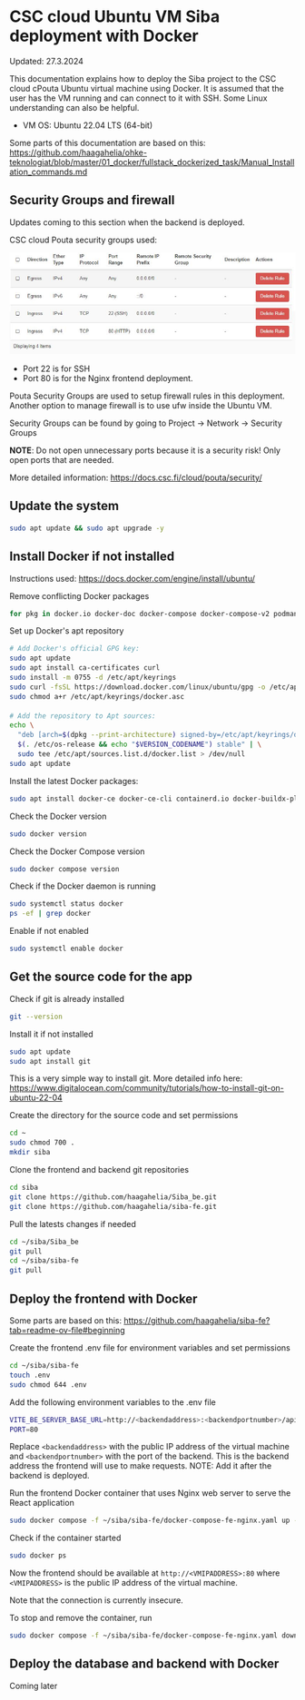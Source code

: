# CSC cloud Ubuntu VM Siba deployment with Docker

Updated: 27.3.2024

This documentation explains how to deploy the Siba project to the CSC cloud cPouta Ubuntu virtual machine using Docker. It is assumed that the user has the VM running and can connect to it with SSH. Some Linux understanding can also be helpful.

- VM OS: Ubuntu 22.04 LTS (64-bit)

Some parts of this documentation are based on this: https://github.com/haagahelia/ohke-teknologiat/blob/master/01_docker/fullstack_dockerized_task/Manual_Installation_commands.md

## Security Groups and firewall

Updates coming to this section when the backend is deployed.

CSC cloud Pouta security groups used:

![security_groups](./CSC_VM_security_groups_01.JPG)

- Port 22 is for SSH
- Port 80 is for the Nginx frontend deployment.

Pouta Security Groups are used to setup firewall rules in this deployment. Another option to manage firewall is to use ufw inside the Ubuntu VM.

Security Groups can be found by going to Project -> Network -> Security Groups

**NOTE**: Do not open unnecessary ports because it is a security risk! Only open ports that are needed.

More detailed information: https://docs.csc.fi/cloud/pouta/security/

## Update the system

```sh
sudo apt update && sudo apt upgrade -y
```

## Install Docker if not installed

Instructions used: https://docs.docker.com/engine/install/ubuntu/

Remove conflicting Docker packages
```sh
for pkg in docker.io docker-doc docker-compose docker-compose-v2 podman-docker containerd runc; do sudo apt remove $pkg; done
```

Set up Docker's apt repository
```sh
# Add Docker's official GPG key:
sudo apt update
sudo apt install ca-certificates curl
sudo install -m 0755 -d /etc/apt/keyrings
sudo curl -fsSL https://download.docker.com/linux/ubuntu/gpg -o /etc/apt/keyrings/docker.asc
sudo chmod a+r /etc/apt/keyrings/docker.asc

# Add the repository to Apt sources:
echo \
  "deb [arch=$(dpkg --print-architecture) signed-by=/etc/apt/keyrings/docker.asc] https://download.docker.com/linux/ubuntu \
  $(. /etc/os-release && echo "$VERSION_CODENAME") stable" | \
  sudo tee /etc/apt/sources.list.d/docker.list > /dev/null
sudo apt update
```

Install the latest Docker packages:
```sh
sudo apt install docker-ce docker-ce-cli containerd.io docker-buildx-plugin docker-compose-plugin
```

Check the Docker version
```sh
sudo docker version
```

Check the Docker Compose version
```sh
sudo docker compose version
```

Check if the Docker daemon is running
```sh
sudo systemctl status docker
ps -ef | grep docker
```

Enable if not enabled
```sh
sudo systemctl enable docker
```

## Get the source code for the app

Check if git is already installed
```sh
git --version
```

Install it if not installed
```sh
sudo apt update
sudo apt install git
```

This is a very simple way to install git. More detailed info here: https://www.digitalocean.com/community/tutorials/how-to-install-git-on-ubuntu-22-04

Create the directory for the source code and set permissions
```sh
cd ~
sudo chmod 700 .
mkdir siba
```

Clone the frontend and backend git repositories
```sh
cd siba
git clone https://github.com/haagahelia/Siba_be.git
git clone https://github.com/haagahelia/siba-fe.git
```

Pull the latests changes if needed
```sh
cd ~/siba/Siba_be
git pull
cd ~/siba/siba-fe
git pull
```

## Deploy the frontend with Docker

Some parts are based on this: https://github.com/haagahelia/siba-fe?tab=readme-ov-file#beginning

Create the frontend .env file for environment variables and set permissions
```sh
cd ~/siba/siba-fe
touch .env
sudo chmod 644 .env
```

Add the following environment variables to the .env file
```sh
VITE_BE_SERVER_BASE_URL=http://<backendaddress>:<backendportnumber>/api
PORT=80
```
Replace `<backendaddress>` with the public IP address of the virtual machine and `<backendportnumber>` with the port of the backend. This is the backend address the frontend will use to make requests. NOTE: Add it after the backend is deployed.

Run the frontend Docker container that uses Nginx web server to serve the React application
```sh
sudo docker compose -f ~/siba/siba-fe/docker-compose-fe-nginx.yaml up -d
```

Check if the container started
```sh
sudo docker ps
```

Now the frontend should be available at `http://<VMIPADDRESS>:80` where `<VMIPADDRESS>` is the public IP address of the virtual machine.

Note that the connection is currently insecure.

To stop and remove the container, run
```sh
sudo docker compose -f ~/siba/siba-fe/docker-compose-fe-nginx.yaml down
```

## Deploy the database and backend with Docker

Coming later
